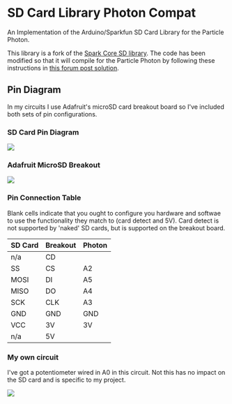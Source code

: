 SD Card Library Photon Compat
===

An Implementation of the Arduino/Sparkfun SD Card Library for the Particle Photon.

This library is a fork of the [Spark Core SD library](https://github.com/mumblepins/sd-card-library). The code has been modified so that it will compile for the Particle Photon by following these instructions in [this forum post solution](https://community.particle.io/t/photon-and-sd-card-library-error/14707).

## Pin Diagram

In my circuits I use Adafruit's microSD card breakout board so I've included both sets of pin configurations.

### SD Card Pin Diagram

![](http://i.imgur.com/G78juSt.png)

### Adafruit MicroSD Breakout

![](http://i.imgur.com/No8R6UP.jpg)

### Pin Connection Table

Blank cells indicate that you ought to configure you hardware and softwae to use the functionality they match to (card detect and 5V). Card detect is not supported by 'naked' SD cards, but is supported on the breakout board.

| SD Card | Breakout  | Photon  |
|---      |---        |---      |
| n/a     | CD        |         |
| SS      | CS        | A2      |
| MOSI    | DI        | A5      |
| MISO    | DO        | A4      |
| SCK     | CLK       | A3      |
| GND     | GND       | GND     |
| VCC     | 3V        | 3V      |
| n/a     | 5V        |         |

### My own circuit

I've got a potentiometer wired in A0 in this circuit. Not this has no impact on the SD card and is specific to my project.

![](http://i.imgur.com/eJ8RQj7.jpg)